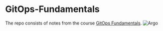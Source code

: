 # GitOps-Fundamentals

The repo consists of notes from the course [GitOps Fundamentals](https://learning.codefresh.io/course/gitops-with-argo).
![Argo](https://github.com/prabinay/GitOps-Fundamentals/assets/64364650/7978c1c2-2f4a-463d-bbf0-66ee21fc84d7)
